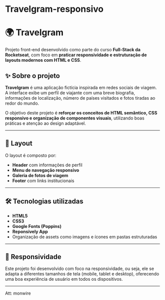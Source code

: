 # Travelgram-responsivo

# 🌍 Travelgram

Projeto front-end desenvolvido como parte do curso **Full-Stack da Rocketseat**, com foco em **praticar responsividade e estruturação de layouts modernos com HTML e CSS**.

## ✨ Sobre o projeto

**Travelgram** é uma aplicação fictícia inspirada em redes sociais de viagem. A interface exibe um perfil de viajante com uma breve biografia, informações de localização, número de países visitados e fotos tiradas ao redor do mundo.

O objetivo deste projeto é **reforçar os conceitos de HTML semântico, CSS responsivo e organização de componentes visuais**, utilizando boas práticas e atenção ao design adaptável.

---

## 📸 Layout

O layout é composto por:

- **Header** com informações de perfil
- **Menu de navegação responsivo**
- **Galeria de fotos de viagem**
- **Footer** com links institucionais

---

## 🛠️ Tecnologias utilizadas

- **HTML5**
- **CSS3**
- **Google Fonts (Poppins)**
- **Reponsively App**
- Organização de assets como imagens e ícones em pastas estruturadas

---

## 📱 Responsividade

Este projeto foi desenvolvido com foco na responsividade, ou seja, ele se adapta a diferentes tamanhos de tela (mobile, tablet e desktop), oferecendo uma boa experiência de usuário em todos os dispositivos.

---

Att: monwire

